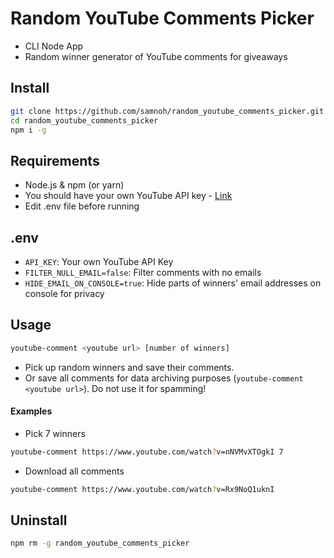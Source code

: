 # Random YouTube Comments Picker

-   CLI Node App
-   Random winner generator of YouTube comments for giveaways

## Install

```Bash
git clone https://github.com/samnoh/random_youtube_comments_picker.git
cd random_youtube_comments_picker
npm i -g
```

## Requirements

-   Node.js & npm (or yarn)
-   You should have your own YouTube API key - [Link](https://developers.google.com/youtube/v3/getting-started)
-   Edit .env file before running

## .env

-   `API_KEY`: Your own YouTube API Key
-   `FILTER_NULL_EMAIL=false`: Filter comments with no emails
-   `HIDE_EMAIL_ON_CONSOLE=true`: Hide parts of winners' email addresses on console for privacy

## Usage

```Bash
youtube-comment <youtube url> [number of winners]
```

-   Pick up random winners and save their comments.
-   Or save all comments for data archiving purposes (`youtube-comment <youtube url>`). Do not use it for spamming!

#### Examples

-   Pick 7 winners

```Bash
youtube-comment https://www.youtube.com/watch?v=nNVMvXTOgkI 7
```

-   Download all comments

```Bash
youtube-comment https://www.youtube.com/watch?v=Rx9NoQ1uknI
```

## Uninstall

```Bash
npm rm -g random_youtube_comments_picker
```
